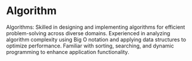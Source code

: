 # Algorithm
Algorithms: Skilled in designing and implementing algorithms for efficient problem-solving across diverse domains. Experienced in analyzing algorithm complexity using Big O notation and applying data structures to optimize performance. Familiar with sorting, searching, and dynamic programming to enhance application functionality.
